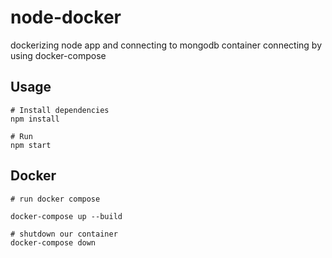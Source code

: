 # node-docker
dockerizing node app and connecting to mongodb container 
connecting by using docker-compose

## Usage

```
# Install dependencies
npm install

# Run
npm start

```

## Docker

```
# run docker compose

docker-compose up --build

# shutdown our container
docker-compose down

```
